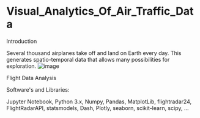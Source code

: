 # Visual_Analytics_Of_Air_Traffic_Data
Introduction

Several thousand airplanes take off and land on Earth every day. This generates spatio-temporal data that allows many possibilities for exploration. 
![image](https://github.com/AniytaK/Visual-analytics-of-air-traffic-data/assets/123827528/fa0b20e3-a5da-40ae-8cb9-b67aef4cb35a)

Flight Data Analysis

Software's and Libraries:

Jupyter Notebook, 
Python 3.x, 
Numpy, 
Pandas, 
MatplotLib, 
flightradar24, 
FlightRadarAPI, 
statsmodels, 
Dash, 
Plotly, 
seaborn, 
scikit-learn, 
scipy, 
...
